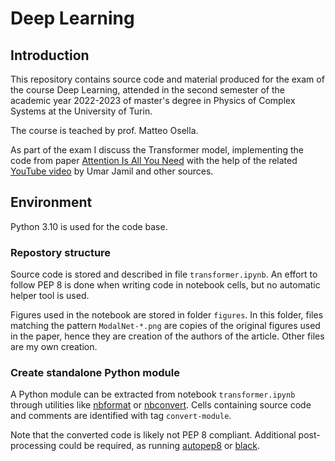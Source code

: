 # Deep Learning

## Introduction

This repository contains source code and material produced for the exam of the course Deep Learning, attended in the second semester of the academic year 2022-2023 of master's degree in Physics of Complex Systems at the University of Turin.

The course is teached by prof. Matteo Osella.

As part of the exam I discuss the Transformer model, implementing the code from paper [Attention Is All You Need](https://arxiv.org/abs/1706.03762) with the help of the related [YouTube video](https://www.youtube.com/watch?v=ISNdQcPhsts) by Umar Jamil and other sources.

## Environment

Python 3.10 is used for the code base.

### Repostory structure

Source code is stored and described in file `transformer.ipynb`. An effort to follow PEP 8 is done when writing code in notebook cells, but no automatic helper tool is used.

Figures used in the notebook are stored in folder `figures`.
In this folder, files matching the pattern `ModalNet-*.png` are copies of the original figures used in the paper, hence they are creation of the authors of the article. Other files are my own creation.

### Create standalone Python module

A Python module can be extracted from notebook `transformer.ipynb` through utilities like [nbformat](https://nbformat.readthedocs.io/en/latest/) or [nbconvert](https://nbconvert.readthedocs.io/en/latest/). Cells containing source code and comments are identified with tag `convert-module`.

Note that the converted code is likely not PEP 8 compliant. Additional post-processing could be required, as running [autopep8](https://pypi.org/project/autopep8/) or [black](https://black.readthedocs.io/en/stable/).
